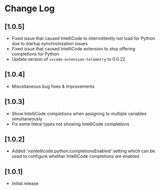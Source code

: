 # Change Log

## [1.0.5]

- Fixed issue that caused IntelliCode to intermittently not load for Python due to startup synchronization issues
- Fixed issue that caused IntelliCode extension to stop offering completions for Python
- Update version of `vscode-extension-telemetry` to 0.0.22

## [1.0.4]

- Miscellaneous bug fixes & improvements

## [1.0.3]

- Show IntelliCode completions when assigning to multiple variables simultaneously
- Fix some literal types not showing IntelliCode completions

## [1.0.2]

- Added 'vsintellicode.python.completionsEnabled' setting which can be used to configure whether IntelliCode completions are enabled.

## [1.0.1]

- Initial release